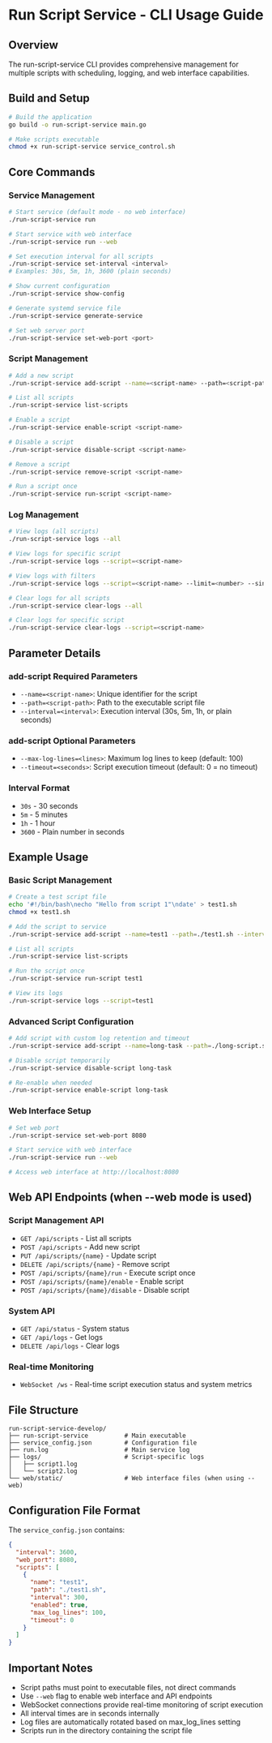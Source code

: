 # Run Script Service - CLI Usage Guide

## Overview
The run-script-service CLI provides comprehensive management for multiple scripts with scheduling, logging, and web interface capabilities.

## Build and Setup
```bash
# Build the application
go build -o run-script-service main.go

# Make scripts executable
chmod +x run-script-service service_control.sh
```

## Core Commands

### Service Management
```bash
# Start service (default mode - no web interface)
./run-script-service run

# Start service with web interface
./run-script-service run --web

# Set execution interval for all scripts
./run-script-service set-interval <interval>
# Examples: 30s, 5m, 1h, 3600 (plain seconds)

# Show current configuration
./run-script-service show-config

# Generate systemd service file
./run-script-service generate-service

# Set web server port
./run-script-service set-web-port <port>
```

### Script Management
```bash
# Add a new script
./run-script-service add-script --name=<script-name> --path=<script-path> --interval=<interval> [--max-log-lines=<lines>] [--timeout=<seconds>]

# List all scripts
./run-script-service list-scripts

# Enable a script
./run-script-service enable-script <script-name>

# Disable a script
./run-script-service disable-script <script-name>

# Remove a script
./run-script-service remove-script <script-name>

# Run a script once
./run-script-service run-script <script-name>
```

### Log Management
```bash
# View logs (all scripts)
./run-script-service logs --all

# View logs for specific script
./run-script-service logs --script=<script-name>

# View logs with filters
./run-script-service logs --script=<script-name> --limit=<number> --since=<timestamp>

# Clear logs for all scripts
./run-script-service clear-logs --all

# Clear logs for specific script
./run-script-service clear-logs --script=<script-name>
```

## Parameter Details

### add-script Required Parameters
- `--name=<script-name>`: Unique identifier for the script
- `--path=<script-path>`: Path to the executable script file
- `--interval=<interval>`: Execution interval (30s, 5m, 1h, or plain seconds)

### add-script Optional Parameters
- `--max-log-lines=<lines>`: Maximum log lines to keep (default: 100)
- `--timeout=<seconds>`: Script execution timeout (default: 0 = no timeout)

### Interval Format
- `30s` - 30 seconds
- `5m` - 5 minutes
- `1h` - 1 hour
- `3600` - Plain number in seconds

## Example Usage

### Basic Script Management
```bash
# Create a test script file
echo '#!/bin/bash\necho "Hello from script 1"\ndate' > test1.sh
chmod +x test1.sh

# Add the script to service
./run-script-service add-script --name=test1 --path=./test1.sh --interval=5m

# List all scripts
./run-script-service list-scripts

# Run the script once
./run-script-service run-script test1

# View its logs
./run-script-service logs --script=test1
```

### Advanced Script Configuration
```bash
# Add script with custom log retention and timeout
./run-script-service add-script --name=long-task --path=./long-script.sh --interval=1h --max-log-lines=500 --timeout=300

# Disable script temporarily
./run-script-service disable-script long-task

# Re-enable when needed
./run-script-service enable-script long-task
```

### Web Interface Setup
```bash
# Set web port
./run-script-service set-web-port 8080

# Start service with web interface
./run-script-service run --web

# Access web interface at http://localhost:8080
```

## Web API Endpoints (when --web mode is used)

### Script Management API
- `GET /api/scripts` - List all scripts
- `POST /api/scripts` - Add new script
- `PUT /api/scripts/{name}` - Update script
- `DELETE /api/scripts/{name}` - Remove script
- `POST /api/scripts/{name}/run` - Execute script once
- `POST /api/scripts/{name}/enable` - Enable script
- `POST /api/scripts/{name}/disable` - Disable script

### System API
- `GET /api/status` - System status
- `GET /api/logs` - Get logs
- `DELETE /api/logs` - Clear logs

### Real-time Monitoring
- `WebSocket /ws` - Real-time script execution status and system metrics

## File Structure
```
run-script-service-develop/
├── run-script-service          # Main executable
├── service_config.json         # Configuration file
├── run.log                     # Main service log
├── logs/                       # Script-specific logs
│   ├── script1.log
│   └── script2.log
└── web/static/                 # Web interface files (when using --web)
```

## Configuration File Format
The `service_config.json` contains:
```json
{
  "interval": 3600,
  "web_port": 8080,
  "scripts": [
    {
      "name": "test1",
      "path": "./test1.sh",
      "interval": 300,
      "enabled": true,
      "max_log_lines": 100,
      "timeout": 0
    }
  ]
}
```

## Important Notes
- Script paths must point to executable files, not direct commands
- Use `--web` flag to enable web interface and API endpoints
- WebSocket connections provide real-time monitoring of script execution
- All interval times are in seconds internally
- Log files are automatically rotated based on max_log_lines setting
- Scripts run in the directory containing the script file
